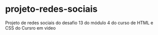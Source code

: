 # projeto-redes-sociais
 Projeto de redes sociais do desafio 13 do módulo 4 do curso de HTML  e CSS do Cursro em video

